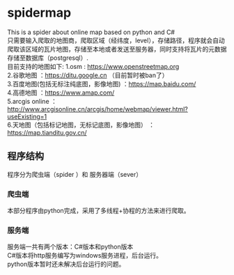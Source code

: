 # spidermap
This is a spider about online map based on python and C#  <br>
  只需要输入爬取的地图商，爬取区域（经纬度，level），存储路径，程序就会自动爬取该区域的瓦片地图，存储至本地或者发送至服务器，同时支持将瓦片的元数据存储至数据库（postgresql）. <br> 
 目前支持的地图如下:
    1.osm : https://www.openstreetmap.org  <br>
    2.谷歌地图 ：https://ditu.google.cn  （目前暂时被ban了）  <br>
    3.百度地图(包括无标注纯底图，影像地图) ：https://map.baidu.com/  <br>
    4.高德地图 ：https://www.amap.com/  <br>
    5.arcgis online ：http://www.arcgisonline.cn/arcgis/home/webmap/viewer.html?useExisting=1  <br>
    6.天地图（包括标记地图，无标记底图，影像地图） ： https://map.tianditu.gov.cn/   <br>

## 程序结构
程序分为爬虫端（spider ）和 服务器端（sever）
### 爬虫端
本部分程序由python完成，采用了多线程+协程的方法来进行爬取。
### 服务端
服务端一共有两个版本：C#版本和python版本 <br>
C#版本将http服务编写为windows服务进程，后台运行。<br>
python版本暂时还未解决后台运行的问题。
